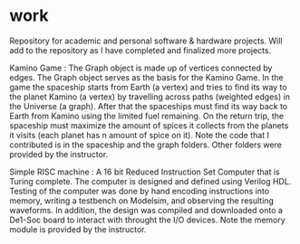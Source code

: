 # work
 Repository for academic and personal software & hardware projects. Will add to the repository as I have completed and finalized more projects. 
 
 Kamino Game : 
 The Graph object is made up of vertices connected by edges. The Graph object serves as the basis for the Kamino Game. In the game the spaceship starts from Earth (a vertex) and tries to find its way to the planet Kamino (a vertex) by travelling across paths (weighted edges) in the Universe (a graph). After that the spaceships must find its way back to Earth from Kamino using the limited fuel remaining. On the return trip, the spaceship must maximize the amount of spices it collects from the planets it visits (each planet has n amount of spice on it). Note the code that I contributed is in the spaceship and the graph folders. Other folders were provided by the instructor. 
  
 
 Simple RISC machine : 
  A 16 bit Reduced Instruction Set Computer that is Turing complete. The computer is designed and defined using Verilog HDL. Testing of the computer was done by hand encoding instructions into memory, writing a testbench on Modelsim, and observing the resulting waveforms. In addition, the design was compiled and downloaded onto a De1-Soc board to interact with throught the I/O devices. Note the memory module is provided by the instructor. 
